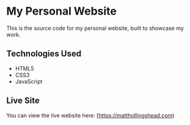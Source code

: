 # My Personal Website

This is the source code for my personal website, built to showcase my work.

## Technologies Used
* HTML5
* CSS3
* JavaScript

## Live Site
You can view the live website here: [https://matthollingshead.com)
